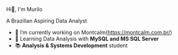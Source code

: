 Hi👋, I'm Murilo

A Brazilian Aspiring Data Analyst 

- 🔭 I’m currently working on Montcalm(https://montcalm.com.br/)
- 🌱 Learning Data Analysis with **MySQL and MS SQL Server**
- 📚 **Analysis & Systems Development** student
